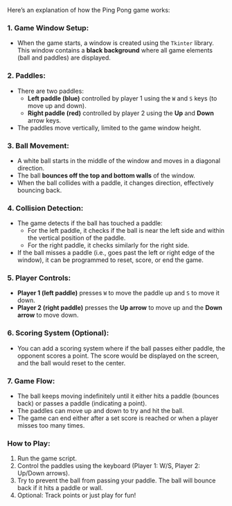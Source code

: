 Here’s an explanation of how the Ping Pong game works:

### 1. **Game Window Setup:**
   - When the game starts, a window is created using the `Tkinter` library. This window contains a **black background** where all game elements (ball and paddles) are displayed.
   
### 2. **Paddles:**
   - There are two paddles: 
     - **Left paddle (blue)** controlled by player 1 using the `W` and `S` keys (to move up and down).
     - **Right paddle (red)** controlled by player 2 using the **Up** and **Down** arrow keys.
   - The paddles move vertically, limited to the game window height.

### 3. **Ball Movement:**
   - A white ball starts in the middle of the window and moves in a diagonal direction. 
   - The ball **bounces off the top and bottom walls** of the window.
   - When the ball collides with a paddle, it changes direction, effectively bouncing back.
   
### 4. **Collision Detection:**
   - The game detects if the ball has touched a paddle:
     - For the left paddle, it checks if the ball is near the left side and within the vertical position of the paddle.
     - For the right paddle, it checks similarly for the right side.
   - If the ball misses a paddle (i.e., goes past the left or right edge of the window), it can be programmed to reset, score, or end the game.

### 5. **Player Controls:**
   - **Player 1 (left paddle)** presses `W` to move the paddle up and `S` to move it down.
   - **Player 2 (right paddle)** presses the **Up arrow** to move up and the **Down arrow** to move down.

### 6. **Scoring System (Optional):**
   - You can add a scoring system where if the ball passes either paddle, the opponent scores a point. The score would be displayed on the screen, and the ball would reset to the center.

### 7. **Game Flow:**
   - The ball keeps moving indefinitely until it either hits a paddle (bounces back) or passes a paddle (indicating a point).
   - The paddles can move up and down to try and hit the ball.
   - The game can end either after a set score is reached or when a player misses too many times.

### How to Play:
1. Run the game script.
2. Control the paddles using the keyboard (Player 1: W/S, Player 2: Up/Down arrows).
3. Try to prevent the ball from passing your paddle. The ball will bounce back if it hits a paddle or wall.
4. Optional: Track points or just play for fun!

